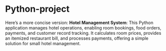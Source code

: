 # Python-project
Here’s a more concise version:  **Hotel Management System**: This Python application manages hotel operations, enabling room bookings, food orders, payments, and customer record tracking. It calculates room prices, provides an itemized restaurant bill, and processes payments, offering a simple solution for small hotel management.
